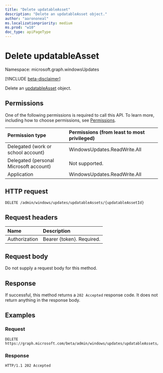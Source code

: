 ```yaml
---
title: "Delete updatableAsset"
description: "Delete an updatableAsset object."
author: "aarononeal"
ms.localizationpriority: medium
ms.prod: "w10"
doc_type: apiPageType
---
```


# Delete updatableAsset
Namespace: microsoft.graph.windowsUpdates

[!INCLUDE [beta-disclaimer](../../includes/beta-disclaimer.md)]

Delete an [updatableAsset](../resources/windowsupdates-updatableasset.md) object.

## Permissions
One of the following permissions is required to call this API. To learn more, including how to choose permissions, see [Permissions](/graph/permissions-reference).

|Permission type|Permissions (from least to most privileged)|
|:---|:---|
|Delegated (work or school account)|WindowsUpdates.ReadWrite.All|
|Delegated (personal Microsoft account)|Not supported.|
|Application|WindowsUpdates.ReadWrite.All|

## HTTP request

<!-- {
  "blockType": "ignored"
}
-->
``` http
DELETE /admin/windows/updates/updatableAssets/{updatableAssetId}
```

## Request headers
|Name|Description|
|:---|:---|
|Authorization|Bearer {token}. Required.|

## Request body
Do not supply a request body for this method.

## Response

If successful, this method returns a `202 Accepted` response code. It does not return anything in the response body.

## Examples

### Request

<!-- {
  "blockType": "request",
  "name": "delete_updatableasset"
}
-->
``` http
DELETE https://graph.microsoft.com/beta/admin/windows/updates/updatableAssets/{updatableAssetId}
```

### Response
<!-- {
  "blockType": "response",
  "truncated": true
}
-->
``` http
HTTP/1.1 202 Accepted
```

